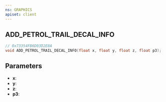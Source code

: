 ```yaml
---
ns: GRAPHICS
apiset: client
---
```

## ADD_PETROL_TRAIL_DECAL_INFO

```c
// 0x73354FB6D03D2E8A
void ADD_PETROL_TRAIL_DECAL_INFO(float x, float y, float z, float p3);
```


## Parameters
* **x**:
* **y**:
* **z**:
* **p3**: